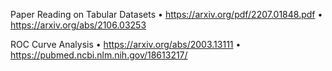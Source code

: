 Paper Reading on Tabular Datasets
• https://arxiv.org/pdf/2207.01848.pdf
• https://arxiv.org/abs/2106.03253

ROC Curve Analysis
• https://arxiv.org/abs/2003.13111
• https://pubmed.ncbi.nlm.nih.gov/18613217/
